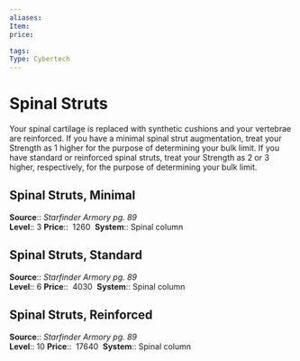 ```yaml
---
aliases: 
Item:
price:  

tags: 
Type: Cybertech
---
```


# Spinal Struts

Your spinal cartilage is replaced with synthetic cushions and your vertebrae are reinforced. If you have a minimal spinal strut augmentation, treat your Strength as 1 higher for the purpose of determining your bulk limit. If you have standard or reinforced spinal struts, treat your Strength as 2 or 3 higher, respectively, for the purpose of determining your bulk limit.  

## Spinal Struts, Minimal

**Source**:: _Starfinder Armory pg. 89_  
**Level**:: 3
**Price**::  1260 
**System**:: Spinal column  
  

## Spinal Struts, Standard

**Source**:: _Starfinder Armory pg. 89_  
**Level**:: 6
**Price**::  4030 
**System**:: Spinal column  
  

## Spinal Struts, Reinforced

**Source**:: _Starfinder Armory pg. 89_  
**Level**:: 10
**Price**::  17640 
**System**:: Spinal column
